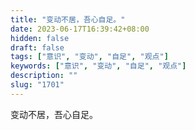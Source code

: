 ```yaml
---
title: "变动不居，吾心自足。"
date: 2023-06-17T16:39:42+08:00
hidden: false
draft: false
tags: ["意识", "变动", "自足", "观点"]
keywords: ["意识", "变动", "自足", "观点"]
description: ""
slug: "1701"
---
```


变动不居，吾心自足。
